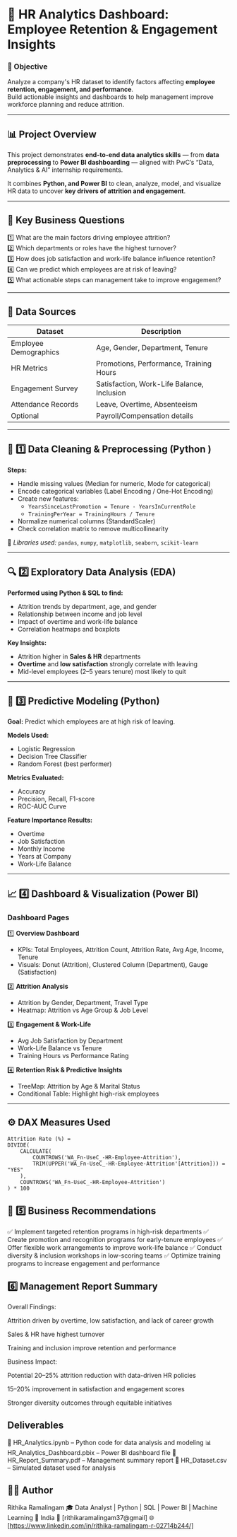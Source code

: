 # 🧭 HR Analytics Dashboard: Employee Retention & Engagement Insights

### 🎯 Objective  
Analyze a company's HR dataset to identify factors affecting **employee retention, engagement, and performance**.  
Build actionable insights and dashboards to help management improve workforce planning and reduce attrition.

---

## 📊 Project Overview  

This project demonstrates **end-to-end data analytics skills** — from **data preprocessing** to **Power BI dashboarding** — aligned with PwC’s “Data, Analytics & AI” internship requirements.

It combines **Python, and Power BI** to clean, analyze, model, and visualize HR data to uncover **key drivers of attrition and engagement**.

---

## 🧠 Key Business Questions

1️⃣ What are the main factors driving employee attrition?  
2️⃣ Which departments or roles have the highest turnover?  
3️⃣ How does job satisfaction and work-life balance influence retention?  
4️⃣ Can we predict which employees are at risk of leaving?  
5️⃣ What actionable steps can management take to improve engagement?

---

## 🧩 Data Sources  

| Dataset | Description |
|----------|--------------|
| Employee Demographics | Age, Gender, Department, Tenure |
| HR Metrics | Promotions, Performance, Training Hours |
| Engagement Survey | Satisfaction, Work-Life Balance, Inclusion |
| Attendance Records | Leave, Overtime, Absenteeism |
| Optional | Payroll/Compensation details |

---

## 🧹 1️⃣ Data Cleaning & Preprocessing (Python )

**Steps:**
- Handle missing values (Median for numeric, Mode for categorical)
- Encode categorical variables (Label Encoding / One-Hot Encoding)
- Create new features:
  - `YearsSinceLastPromotion = Tenure - YearsInCurrentRole`
  - `TrainingPerYear = TrainingHours / Tenure`
- Normalize numerical columns (StandardScaler)
- Check correlation matrix to remove multicollinearity

📘 *Libraries used:* `pandas`, `numpy`, `matplotlib`, `seaborn`, `scikit-learn`

---

## 🔍 2️⃣ Exploratory Data Analysis (EDA)

**Performed using Python & SQL to find:**
- Attrition trends by department, age, and gender  
- Relationship between income and job level  
- Impact of overtime and work-life balance  
- Correlation heatmaps and boxplots  

**Key Insights:**
- Attrition higher in **Sales & HR** departments  
- **Overtime** and **low satisfaction** strongly correlate with leaving  
- Mid-level employees (2–5 years tenure) most likely to quit  

---

## 🤖 3️⃣ Predictive Modeling (Python)

**Goal:** Predict which employees are at high risk of leaving.

**Models Used:**
- Logistic Regression  
- Decision Tree Classifier  
- Random Forest (best performer)

**Metrics Evaluated:**
- Accuracy  
- Precision, Recall, F1-score  
- ROC-AUC Curve  

**Feature Importance Results:**
- Overtime  
- Job Satisfaction  
- Monthly Income  
- Years at Company  
- Work-Life Balance  

---

## 📈 4️⃣ Dashboard & Visualization (Power BI)

### **Dashboard Pages**
1️⃣ **Overview Dashboard**
   - KPIs: Total Employees, Attrition Count, Attrition Rate, Avg Age, Income, Tenure  
   - Visuals: Donut (Attrition), Clustered Column (Department), Gauge (Satisfaction)

2️⃣ **Attrition Analysis**
   - Attrition by Gender, Department, Travel Type  
   - Heatmap: Attrition vs Age Group & Job Level  

3️⃣ **Engagement & Work-Life**
   - Avg Job Satisfaction by Department  
   - Work-Life Balance vs Tenure  
   - Training Hours vs Performance Rating  

4️⃣ **Retention Risk & Predictive Insights**
   - TreeMap: Attrition by Age & Marital Status  
   - Conditional Table: Highlight high-risk employees  

---

## ⚙️ DAX Measures Used

```DAX
Attrition Rate (%) = 
DIVIDE(
    CALCULATE(
        COUNTROWS('WA_Fn-UseC_-HR-Employee-Attrition'),
        TRIM(UPPER('WA_Fn-UseC_-HR-Employee-Attrition'[Attrition])) = "YES"
    ),
    COUNTROWS('WA_Fn-UseC_-HR-Employee-Attrition')
) * 100
```

## 🧾 5️⃣ Business Recommendations

✅ Implement targeted retention programs in high-risk departments
✅ Create promotion and recognition programs for early-tenure employees
✅ Offer flexible work arrangements to improve work-life balance
✅ Conduct diversity & inclusion workshops in low-scoring teams
✅ Optimize training programs to increase engagement and performance

## 6️⃣ Management Report Summary

Overall Findings:

Attrition driven by overtime, low satisfaction, and lack of career growth

Sales & HR have highest turnover

Training and inclusion improve retention and performance

Business Impact:

Potential 20–25% attrition reduction with data-driven HR policies

15–20% improvement in satisfaction and engagement scores

Stronger diversity outcomes through equitable initiatives

## Deliverables

📘 HR_Analytics.ipynb – Python code for data analysis and modeling
📊 HR_Analytics_Dashboard.pbix – Power BI dashboard file
📄 HR_Report_Summary.pdf – Management summary report
🧮 HR_Dataset.csv – Simulated dataset used for analysis

## 🧑‍💼 Author

Rithika Ramalingam
🎓 Data Analyst | Python | SQL | Power BI | Machine Learning
📍 India
📧 [rithikaramalingam37@gmail]
🌐 [https://www.linkedin.com/in/rithika-ramalingam-r-02714b244/]
